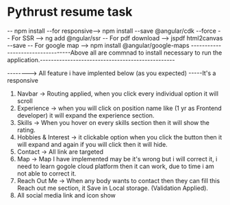 # Pythrust resume task
-- npm install
--for responsive--> npm install --save @angular/cdk --force 
-- For SSR --> ng add @ngular/ssr
-- For pdf download --> jspdf html2canvas --save
-- For google map --> npm install @angular/google-maps
----------------------------------Above  all are commnad to install necessary to run the application.-------------------------------------------------

--------> All feature i have implented below (as you expected)    -----It's a responsive 
1) Navbar ->  Routing applied, when you click every individual option it will scroll
2) Experience -> when you will click on position name like (1 yr as Frontend developer) it will expand the experience section.
3) Skills -> When you hover on every skills section then it will show the rating.
4) Hobbies & Interest -> it clickable option when you click the button then it will expand and again if you will click then it will hide.
5) Contact -> All link are targeted
6) Map -> Map I have implemented may be it's wrong but i will correct it, i need to learn gogole cloud platform then it can work, due to time i am not able to correct it.
7) Reach Out Me -> When any body wants to contact then they can fill this Reach out me section, it Save in Local storage. (Validation Applied).
8) All social media link and icon show

   
